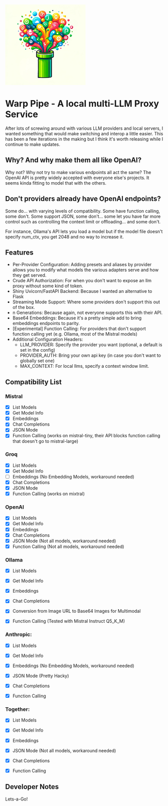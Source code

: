 ![alt text](./images/wplogo.png "Warp Pipe Logo")

# Warp Pipe - A local multi-LLM Proxy Service

After lots of screwing around with various LLM providers and local servers, I wanted something that would make switching and interop a little easier. This has been a few iterations in the making but I think it's worth releasing while I continue to make updates.

## Why? And why make them all like OpenAI?

Why not? Why not try to make various endpoints all act the same? The OpenAI API is pretty widely accepted with everyone else's projects. It seems kinda fitting to model that with the others.

## Don't providers already have OpenAI endpoints?

Some do... with varying levels of compatibility. Some have function calling, some don't. Some support JSON, some don't... some let you have far more control such as controlling the context limit or offloading... and some don't.

For instance, Ollama's API lets you load a model but if the model file doesn't specify num_ctx, you get 2048 and no way to increase it.

## Features

* Per-Provider Configuration: Adding presets and aliases by provider allows you to modify what models the various adapters serve and how they get served.
* Crude API Authorization: For when you don't want to expose an llm proxy without some kind of token.
* Shiny Uvicorn/FastAPI Backend: Because I wanted an alternative to Flask
* Streaming Mode Support: Where some providers don't support this out of the box.
* n Generations: Because again, not everyone supports this with their API.
* Base64 Embeddings: Because it's a pretty simple add to bring embeddings endpoints to parity.
* [Experimental] Function Calling: For providers that don't support function calling yet (e.g. Ollama, most of the Mistral models)
* Additional Configuration Headers:
    - LLM_PROVIDER: Specify the provider you want (optional, a default is set in the config)
    - PROVIDER_AUTH: Bring your own api key (in case you don't want to globally set one)
    - MAX_CONTEXT: For local llms, specify a context window limit.



## Compatibility List

### Mistral

* [x] List Models
* [x] Get Model Info
* [x] Embeddings
* [x] Chat Completions
* [x] JSON Mode
* [x] Function Calling (works on mistral-tiny, their API blocks function calling that doesn't go to mistral-large)

### Groq

* [x] List Models
* [x] Get Model Info
* [ ] Embeddings (No Embedding Models, workaround needed)
* [x] Chat Completions
* [x] JSON Mode
* [x] Function Calling (works on mixtral)

### OpenAI

* [x] List Models
* [x] Get Model Info
* [x] Embeddings
* [x] Chat Completions
* [x] JSON Mode (Not all models, workaround needed)
* [x] Function Calling (Not all models, workaround needed)

### Ollama

* [x] List Models
* [x] Get Model Info
* [x] Embeddings
* [x] Chat Completions

* [x] Conversion from Image URL to Base64 Images for Multimodal
* [x] Function Calling (Tested with Mistral Instruct Q5_K_M)


### Anthropic:
* [x] List Models
* [x] Get Model Info
* [x] Embeddings (No Embedding Models, workaround needed)
* [x] JSON Mode (Pretty Hacky)
* [x] Chat Completions
* [x] Function Calling


### Together:
* [x] List Models
* [x] Get Model Info
* [x] Embeddings
* [x] JSON Mode (Not all models, workaround needed)
* [x] Chat Completions
* [x] Function Calling


## Developer Notes

Lets-a-Go!
